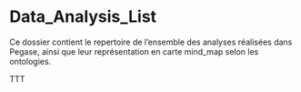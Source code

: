 ﻿# Data_Analysis_List



Ce dossier contient le repertoire de l’ensemble des analyses  réalisées dans Pegase, ainsi que leur représentation en carte mind_map selon les ontologies.

TTT
